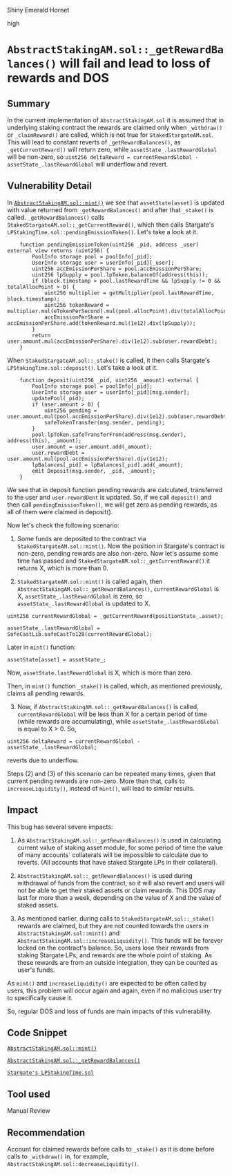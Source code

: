 Shiny Emerald Hornet

high

# `AbstractStakingAM.sol::_getRewardBalances()` will fail and lead to loss of rewards and DOS

## Summary
In the current implementation of `AbstractStakingAM.sol` it is assumed that in underlying staking contract the rewards are claimed only when `_withdraw()` or `_claimReward()` are called, which is not true for `StakedStargateAM.sol`. This will lead to constant reverts of `_getRewardBalances()`,  as `_getCurrentReward()` will return zero, while `assetState_.lastRewardGlobal` will be non-zero, so `uint256 deltaReward = currentRewardGlobal - assetState_.lastRewardGlobal` will underflow and revert.

## Vulnerability Detail
In [`AbstractStakingAM.sol::mint()`](https://github.com/sherlock-audit/2023-12-arcadia/blob/main/accounts-v2/src/asset-modules/abstracts/AbstractStakingAM.sol::L285-L320) we see that `assetState[asset]` is updated with value returned from `_getRewardBalances()` and after that `_stake()` is called.  `_getRewardBalances()` calls `StakedStargateAM.sol::_getCurrentReward()`, which then calls Stargate's `LPStakingTime.sol::pendingEmissionToken()`. Let's take a look at it.

```solidity
    function pendingEmissionToken(uint256 _pid, address _user) external view returns (uint256) {
        PoolInfo storage pool = poolInfo[_pid];
        UserInfo storage user = userInfo[_pid][_user];
        uint256 accEmissionPerShare = pool.accEmissionPerShare;
        uint256 lpSupply = pool.lpToken.balanceOf(address(this));
        if (block.timestamp > pool.lastRewardTime && lpSupply != 0 && totalAllocPoint > 0) {
            uint256 multiplier = getMultiplier(pool.lastRewardTime, block.timestamp);
            uint256 tokenReward = multiplier.mul(eTokenPerSecond).mul(pool.allocPoint).div(totalAllocPoint);
            accEmissionPerShare = accEmissionPerShare.add(tokenReward.mul(1e12).div(lpSupply));
        }
        return user.amount.mul(accEmissionPerShare).div(1e12).sub(user.rewardDebt);
    }
```
When `StakedStargateAM.sol::_stake()` is called, it then calls Stargate's `LPStakingTime.sol::deposit()`. Let's take a look at it.

```solidity
    function deposit(uint256 _pid, uint256 _amount) external {
        PoolInfo storage pool = poolInfo[_pid];
        UserInfo storage user = userInfo[_pid][msg.sender];
        updatePool(_pid);
        if (user.amount > 0) {
            uint256 pending = user.amount.mul(pool.accEmissionPerShare).div(1e12).sub(user.rewardDebt);
            safeTokenTransfer(msg.sender, pending);
        }
        pool.lpToken.safeTransferFrom(address(msg.sender), address(this), _amount);
        user.amount = user.amount.add(_amount);
        user.rewardDebt = user.amount.mul(pool.accEmissionPerShare).div(1e12);
        lpBalances[_pid] = lpBalances[_pid].add(_amount);
        emit Deposit(msg.sender, _pid, _amount);
    }
```
We see that in deposit function pending rewards are calculated, transferred to the user and `user.rewardDent` is updated. So, if we call `deposit()` and then call `pendingEmissionToken()`, we will get zero as pending rewards, as all of them were claimed in deposit().

Now let's check the following scenario:

1) Some funds are deposited to the contract via `StakedStargateAM.sol::mint()`. Now the position in Stargate's contract is non-zero, pending rewards are also non-zero. Now let's assume some time has passed and `StakedStargateAM.sol::_getCurrentReward()` it returns X, which is more than 0.

2) `StakedStargateAM.sol::mint()` is called again, then `AbstractStakingAM.sol::_getRewardBalances()`, `currentRewardGlobal` is X, `assetState_.lastRewardGlobal` is zero, so `assetState_.lastRewardGlobal` is updated to X.
```solidity
uint256 currentRewardGlobal = _getCurrentReward(positionState_.asset);
```
```solidity
assetState_.lastRewardGlobal = SafeCastLib.safeCastTo128(currentRewardGlobal);
```

Later in  `mint()` function:
```solidity
assetState[asset] = assetState_;
```

Now, `assetState.lastRewardGlobal` is X, which is more than zero.

Then, in `mint()` function `_stake()` is called, which, as mentioned previously, claims all pending rewards.

3) Now, if `AbstractStakingAM.sol::_getRewardBalances()` is called, `currentRewardGlobal` will be less than X for a certain period of time (while rewards are accumulating), while `assetState_.lastRewardGlobal` is equal to X > 0. So, 
```solidity
uint256 deltaReward = currentRewardGlobal - assetState_.lastRewardGlobal;
```
reverts due to underflow.

Steps (2) and (3) of this scenario can be repeated many times, given that current pending rewards are non-zero. More than that, calls to `increaseLiquidity()`, instead of `mint()`, will lead to similar results.

## Impact
This bug has several severe impacts:

1) As `AbstractStakingAM.sol::_getRewardBalances()` is used in calculating current value of staking asset module, for some period of time the value of many accounts` collaterals will be impossible to calculate due to reverts. (All accounts that have staked Stargate LPs in their collateral).

2) `AbstractStakingAM.sol::_getRewardBalances()` is used  during withdrawal of funds from the contract, so it will also revert and users will not be able to get their staked assets or claim rewards. This DOS may last for more than a week, depending on the value of X and the value of staked assets.

3) As mentioned earlier, during calls to `StakedStargateAM.sol::_stake()` rewards are claimed, but they are not counted towards the users in `AbstractStakingAM.sol::mint()` and `AbstractStakingAM.sol::increaseLiquidity()`. This funds will be forever locked on the contract's balance. So, users lose their rewards from staking Stargate LPs, and rewards are the whole point of staking. As these rewards are from an outside integration, they can be counted as user's funds.

As `mint()` and `increaseLiquidity()` are expected to be often called by users, this problem will occur again and again, even if no malicious user try to specifically cause it.

So, regular DOS and loss of funds are main impacts of this vulnerability.

## Code Snippet
[`AbstractStakingAM.sol::mint()`](https://github.com/sherlock-audit/2023-12-arcadia/blob/main/accounts-v2/src/asset-modules/abstracts/AbstractStakingAM.sol::L285-L320)

[`AbstractStakingAM.sol::_getRewardBalances()`](https://github.com/sherlock-audit/2023-12-arcadia/blob/main/accounts-v2/src/asset-modules/abstracts/AbstractStakingAM.sol::L529-L569)

[`Stargate's LPStakingTime.sol`](https://basescan.org/address/0x06eb48763f117c7be887296cdcdfad2e4092739c#code)

## Tool used

Manual Review

## Recommendation

Account for claimed rewards before calls to `_stake()` as it is done before calls to `_withdraw()` in, for example, `AbstractStakingAM.sol::decreaseLiquidity()`.
